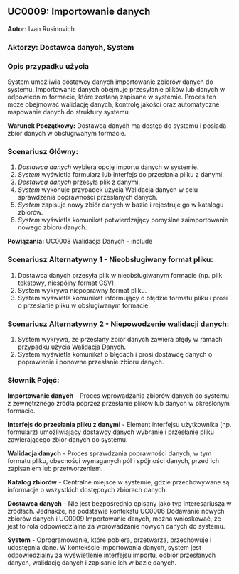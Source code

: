 ## UC0009: Importowanie danych

**Autor:** Ivan Rusinovich

### Aktorzy: Dostawca danych, System

### Opis przypadku użycia
System umożliwia dostawcy danych importowanie zbiorów danych do systemu. Importowanie danych obejmuje przesyłanie plików lub danych w odpowiednim formacie, które zostaną zapisane w systemie. Proces ten może obejmować walidację danych, kontrolę jakości oraz automatyczne mapowanie danych do struktury systemu.

**Warunek Początkowy:** Dostawca danych ma dostęp do systemu i posiada zbiór danych w obsługiwanym formacie.

### Scenariusz Główny:
1. *Dostawca danych* wybiera opcję importu danych w systemie.
2. *System* wyświetla formularz lub interfejs do przesłania pliku z danymi.
3. *Dostawca danych* przesyła plik z danymi.
4. *System* wykonuje przypadek użycia Walidacja danych w celu sprawdzenia poprawności przesłanych danych.
5. *System* zapisuje nowy zbiór danych w bazie i rejestruje go w katalogu zbiorów.
6. *System* wyświetla komunikat potwierdzający pomyślne zaimportowanie nowego zbioru danych.

**Powiązania:** UC0008 Walidacja Danych - include

### Scenariusz Alternatywny 1 - Nieobsługiwany format pliku:
1. Dostawca danych przesyła plik w nieobsługiwanym formacie (np. plik tekstowy, niespójny format CSV).
2. System wykrywa niepoprawny format pliku.
3. System wyświetla komunikat informujący o błędzie formatu pliku i prosi o przesłanie pliku w obsługiwanym formacie.

### Scenariusz Alternatywny 2 - Niepowodzenie walidacji danych:
1. System wykrywa, że przesłany zbiór danych zawiera błędy w ramach przypadku użycia Walidacja Danych.
2. System wyświetla komunikat o błędach i prosi dostawcę danych o poprawienie i ponowne przesłanie zbioru danych.

### Słownik Pojęć:
**Importowanie danych** - Proces wprowadzania zbiorów danych do systemu z zewnętrznego źródła poprzez przesłanie plików lub danych w określonym formacie.

**Interfejs do przesłania pliku z danymi** - Element interfejsu użytkownika (np. formularz) umożliwiający dostawcy danych wybranie i przesłanie pliku zawierającego zbiór danych do systemu.

**Walidacja danych** - Proces sprawdzania poprawności danych, w tym formatu pliku, obecności wymaganych pól i spójności danych, przed ich zapisaniem lub przetworzeniem.

**Katalog zbiorów** - Centralne miejsce w systemie, gdzie przechowywane są informacje o wszystkich dostępnych zbiorach danych.

**Dostawca danych** - Nie jest bezpośrednio opisany jako typ interesariusza w źródłach. Jednakże, na podstawie kontekstu UC0006 Dodawanie nowych zbiorów danych i UC0009 Importowanie danych, można wnioskować, że jest to rola odpowiedzialna za wprowadzanie nowych danych do systemu.

**System** - Oprogramowanie, które pobiera, przetwarza, przechowuje i udostępnia dane. W kontekście importowania danych, system jest odpowiedzialny za wyświetlenie interfejsu importu, odbiór przesłanych danych, walidację danych i zapisanie ich w bazie danych.
